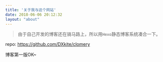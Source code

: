 ```yaml
---
title: '关于我与这个网站'
date: 2018-06-06 20:12:32
layout: "about"
---
```


> 由于自己开发的博客还在骑马路上，所以用`Hexo`静态博客系统凑合一下。

repo: https://github.com/DXkite/clomery

博客第一版OK~